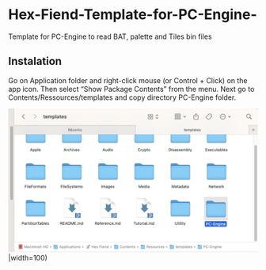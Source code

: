 # Hex-Fiend-Template-for-PC-Engine-
 Template for PC-Engine to read BAT, palette and Tiles bin files

## Instalation

Go on Application folder and right-click mouse (or Control + Click) on the app icon. Then select “Show Package Contents” from the menu. 
Next go to Contents/Ressources/templates and copy directory PC-Engine folder. 

![template folder](https://github.com/beddy70/Hex-Fiend-Template-for-PC-Engine-/blob/main/images/tempalte_folder.png)|width=100)

